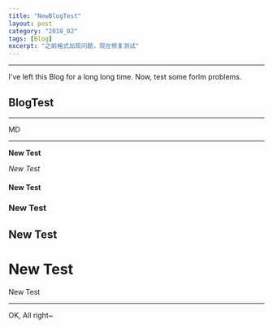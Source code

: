 ```yaml
---
title: "NewBlogTest"
layout: post
category: "2018_02"
tags: [Blog]
excerpt: "之前格式出现问题，现在修复测试"
---
```



---
I've left this Blog for a long long time.
Now, test some forlm problems.

## <b>BlogTest</b>

---
MD

---

**New Test**

*New Test*

#### New Test

### New Test

## New Test

# New Test

 New Test

---
OK, All right~
